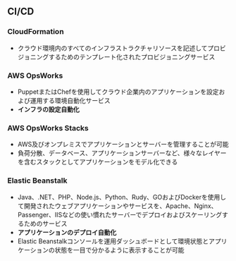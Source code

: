 ## CI/CD

### CloudFormation
- クラウド環境内のすべてのインフラストラクチャリソースを記述してプロビジョニングするためのテンプレート化されたプロビジョニングサービス

### AWS OpsWorks
- PuppetまたはChefを使用してクラウド企業内のアプリケーションを設定および運用する環境自動化サービス
- **インフラの設定自動化**

### AWS OpsWorks Stacks
- AWS及びオンプレミスでアプリケーションとサーバーを管理することが可能
- 負荷分散、データベース、アプリケーションサーバーなど、様々なレイヤーを含むスタックとしてアプリケーションをモデル化できる

### Elastic Beanstalk
- Java、.NET、PHP、Node.js、Python、Rudy、GOおよびDockerを使用して開発されたウェブアプリケーションやサービスを、Apache、Nginx、Passenger、IISなどの使い慣れたサーバーでデプロイおよびスケーリングするためのサービス
- **アプリケーションのデプロイ自動化**
- Elastic Beanstalkコンソールを運用ダッシュボードとして環境状態とアプリケーションの状態を一目で分かるように表示することが可能